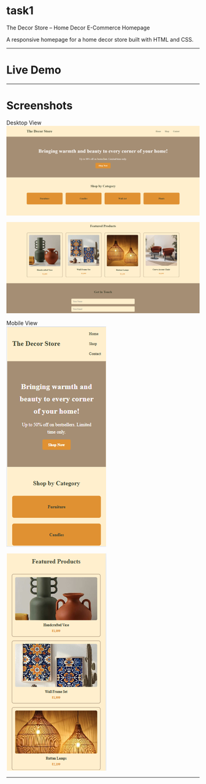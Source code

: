# task1

The Decor Store – Home Decor E-Commerce Homepage

A responsive homepage for a home decor store built with HTML and CSS.

---

# Live Demo


---

# Screenshots

Desktop View  
![Desktop Screenshot](desktopview2.png)

![Desktop Screenshot](desktopview1.png)

Mobile View  
![Mobile Screenshot](mobileview2.png)

![Mobile Screenshot](mobileview1.png)

---
